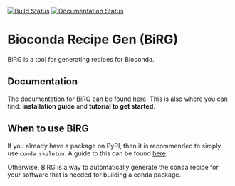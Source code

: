 [![Build Status](https://travis-ci.org/Hogfeldt/bioconda_recipe_gen.svg?branch=master)](https://travis-ci.org/Hogfeldt/bioconda_recipe_gen) [![Documentation Status](https://readthedocs.org/projects/birg/badge/?version=latest)](https://birg.readthedocs.io/en/latest/?badge=latest)

# Bioconda Recipe Gen (BiRG)
BiRG is a tool for generating recipes for Bioconda.

## Documentation
The documentation for BiRG can be found [here](https://birg.readthedocs.io/en/latest/). 
This is also where you can find: **installation guide** and **tutorial to get started**.

## When to use BiRG
If you already have a package on PyPI, then it is recommended to simply use `conda skeleton`. 
A guide to this can be found [here](https://docs.conda.io/projects/conda-build/en/latest/user-guide/tutorials/build-pkgs-skeleton.html).

Otherwise, BiRG is a way to automatically generate the conda recipe for your software that is needed for building a conda package.

 
